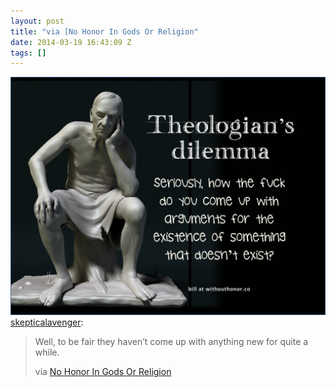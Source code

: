 ```yaml
---
layout: post
title: "via [No Honor In Gods Or Religion"
date: 2014-03-19 16:43:09 Z
tags: []
---
```

![](/media/2014/03/80076070190.png)
[skepticalavenger](http://skepticalavenger.tumblr.com/post/80072652398/well-to-be-fair-they-havent-come-up-with):

> Well, to be fair they haven’t come up with anything new for quite a while.
> 
> via [No Honor In Gods Or Religion](https://www.facebook.com/withouthonor)
